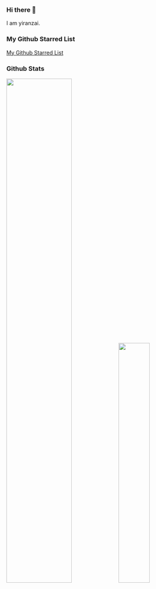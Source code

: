 ### Hi there 👋

I am yiranzai.

### My Github Starred List

[My Github Starred List](https://github.com/yiranzai/github-starred/blob/master/docs/yiranzai.md#yiranzai-github-starred-list)

### Github Stats

<a href="https://github.com/yiranzai"><img src="https://github-readme-stats.vercel.app/api?username=yiranzai&show_icons=true&layout=compact&count_private=true&hide_title=true&theme=default" style="width: 58%; max-width: 58%; min-width: 58%;"><img src="https://github-readme-stats.vercel.app/api/top-langs/?username=yiranzai&layout=compact&count_private=true&theme=default&hide=css,html" style="width: 40%; max-width: 40%; min-width: 40%;"></a>
